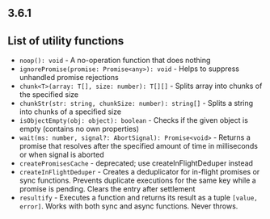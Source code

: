 ## 3.6.1
## List of utility functions

- `noop(): void` - A no-operation function that does nothing
- `ignorePromise(promise: Promise<any>): void` - Helps to suppress unhandled promise rejections
- `chunk<T>(array: T[], size: number): T[][]` - Splits array into chunks of the specified size
- `chunkStr(str: string, chunkSize: number): string[]` - Splits a string into chunks of a specified size
- `isObjectEmpty(obj: object): boolean` - Checks if the given object is empty (contains no own properties)
- `wait(ms: number, signal?: AbortSignal): Promise<void>` - Returns a promise that resolves after the specified amount of time in milliseconds or when signal is aborted
- `createPromisesCache` - deprecated; use createInFlightDeduper instead
- `createInFlightDeduper` - Creates a deduplicator for in-flight promises or sync functions. Prevents duplicate executions for the same key while a promise is pending. Clears the entry after settlement
- `resultify` - Executes a function and returns its result as a tuple `[value, error]`. Works with both sync and async functions. Never throws.
